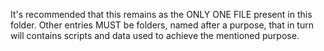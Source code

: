 It's recommended that this remains as the ONLY ONE FILE present in this folder. Other entries MUST
be folders, named after a purpose, that in turn will contains scripts and data used to achieve the
mentioned purpose.
